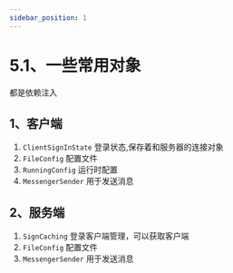 ```yaml
---
sidebar_position: 1
---
```


# 5.1、一些常用对象

都是依赖注入

## 1、客户端

1. `ClientSignInState` 登录状态,保存着和服务器的连接对象
2. `FileConfig` 配置文件
3. `RunningConfig` 运行时配置
4. `MessengerSender` 用于发送消息

## 2、服务端

1. `SignCaching` 登录客户端管理，可以获取客户端
2. `FileConfig` 配置文件
3. `MessengerSender` 用于发送消息